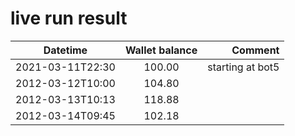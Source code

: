 # live run result
|    Datetime      | Wallet balance |      Comment     |
|------------------|:--------------:|-----------------:|
| 2021-03-11T22:30 |    100.00      | starting at bot5 |
| 2012-03-12T10:00 |    104.80      |                  |
| 2012-03-13T10:13 |    118.88      |                  |
| 2012-03-14T09:45 |    102.18      |                  |
